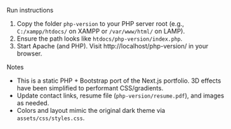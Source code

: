Run instructions

1) Copy the folder `php-version` to your PHP server root (e.g., `C:/xampp/htdocs/` on XAMPP or `/var/www/html/` on LAMP).
2) Ensure the path looks like `htdocs/php-version/index.php`.
3) Start Apache (and PHP). Visit http://localhost/php-version/ in your browser.

Notes

- This is a static PHP + Bootstrap port of the Next.js portfolio. 3D effects have been simplified to performant CSS/gradients.
- Update contact links, resume file (`php-version/resume.pdf`), and images as needed.
- Colors and layout mimic the original dark theme via `assets/css/styles.css`.


